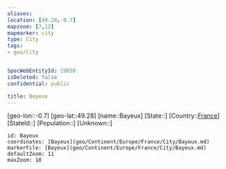 ```yaml
---
aliases: 
location: [49.28,-0.7]
mapzoom: [7,12] 
mapmarker: city 
type: City
tags:
- geo/City


SpocWebEntityId: 29050
isDeleted: false
confidential: public

title: Bayeux
---
```

[geo-lon::-0.7]
[geo-lat::49.28]
[name::Bayeux]
[State::]
[Country::[France](geo/Continent/Europe/France.md)]
[StateId::]
[Population::]
[Unknown::]


```leaflet
id: Bayeux
coordinates: [Bayeux](geo/Continent/Europe/France/City/Bayeux.md)
markerFile: [Bayeux](geo/Continent/Europe/France/City/Bayeux.md)
defaultZoom: 11 
maxZoom: 18
```


